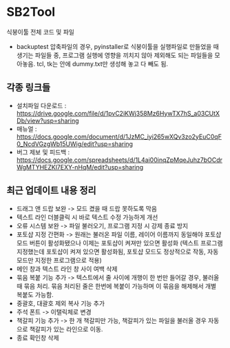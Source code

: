 # SB2Tool
식붕이툴 전체 코드 및 파일

- backuptest 압축파일의 경우, pyinstaller로 식붕이툴을 실행파일로 만들었을 때 생기는 파일들 중, 프로그램 실행에 영향을 끼치지 않아 제외해도 되는 파일들을 모아놓음. tcl, tk는 안에 dummy.txt만 생성해 놓고 다 빼도 됨.

## 각종 링크들
- 설치파일 다운로드 : https://drive.google.com/file/d/1pvC2iKWj358Mz6HywTX7hS_a03CUtXDb/view?usp=sharing
- 매뉴얼 : https://docs.google.com/document/d/1JzMC_iyi265wXQv3zo2yEuC0qF0_NcdVGzgWb15UWig/edit?usp=sharing
- 버그 제보 및 피드백 : https://docs.google.com/spreadsheets/d/1L4ai00inqZpMqeJuhz7bOCdrWgMTYHEZKl7EXY-nHqM/edit?usp=sharing

## 최근 업데이트 내용 정리
- 드래그 앤 드랍 보완 -> 모드 켰을 때 드랍 못하도록 막음
- 텍스트 라인 더블클릭 시 바로 텍스트 수정 가능하게 개선
- 오류 시스템 보완 -> 파일 불러오기, 프로그램 지정 시 강제 종료 방지
- 포토샵 지정 간편화 -> 원래는 불러온 파일 이름, 레이어 이름까지 동일해야 포토샵 모드 버튼이 활성화됐으나 이제는 포토샵이 켜져만 있으면 활성화 (텍스트 프로그램 지정했는데 포토샵이 켜져 있으면 활성화됨, 포토샵 모드도 정상적으로 작동, 자동 모드만 지정한 프로그램으로 적용)
- 메인 창과 텍스트 라인 창 사이 여백 삭제
- 묶음 복붙 기능 추가 -> 텍스트에서 줄 사이에 개행이 한 번만 들어갈 경우, 불러올 때 묶음 처리. 묶음 처리된 줄은 한번에 복붙이 가능하며 이 묶음을 해제해서 개별 복붙도 가능함.
- 중괄호, 대괄호 제외 복사 기능 추가
- 주석 폰트 -> 이탤릭체로 변경
- 책갈피 기능 추가 -> 한 개 책갈피만 가능, 책갈피가 있는 파일을 불러올 경우 자동으로 책갈피가 있는 라인으로 이동.
- 종료 확인창 삭제
